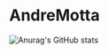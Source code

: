 # AndreMotta

<!-- [![Anurag's GitHub stats](https://github-readme-stats.vercel.app/api?username=)](https://github.com/anuraghazra/github-readme-stats) -->
![Anurag's GitHub stats](https://github-readme-stats.vercel.app/api?username=AndreMotta25&count_private=true)
